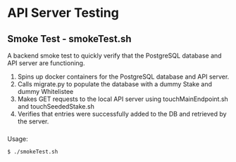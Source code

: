 # API Server Testing


## Smoke Test - smokeTest.sh
A backend smoke test to quickly verify that the PostgreSQL database and API server are functioning.

1. Spins up docker containers for the PostgreSQL database and API server.
2. Calls migrate.py to populate the database with a dummy Stake and dummy Whitelistee
3. Makes GET requests to the local API server using touchMainEndpoint.sh and touchSeededStake.sh
4. Verifies that entries were successfully added to the DB and retrieved by the server.
###

Usage:
```
$ ./smokeTest.sh
```
